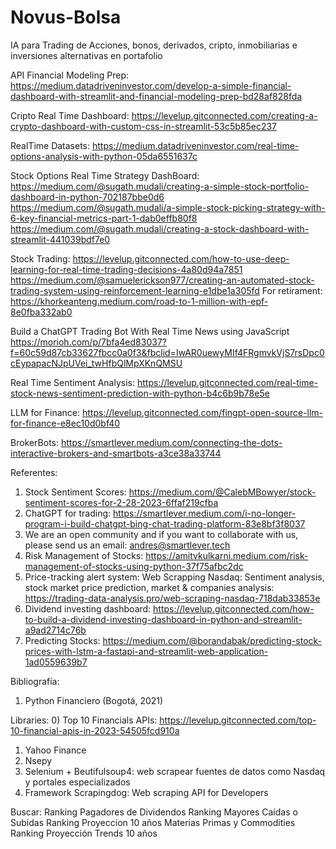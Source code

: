 # Novus-Bolsa
IA para Trading de Acciones, bonos, derivados, cripto, inmobiliarias e inversiones alternativas en portafolio

API Financial Modeling Prep:
https://medium.datadriveninvestor.com/develop-a-simple-financial-dashboard-with-streamlit-and-financial-modeling-prep-bd28af828fda

Cripto Real Time Dashboard:
https://levelup.gitconnected.com/creating-a-crypto-dashboard-with-custom-css-in-streamlit-53c5b85ec237

RealTime Datasets:
https://medium.datadriveninvestor.com/real-time-options-analysis-with-python-05da6551637c

Stock Options Real Time Strategy DashBoard:
https://medium.com/@sugath.mudali/creating-a-simple-stock-portfolio-dashboard-in-python-702187bbe0d6
https://medium.com/@sugath.mudali/a-simple-stock-picking-strategy-with-6-key-financial-metrics-part-1-dab0effb80f8
https://medium.com/@sugath.mudali/creating-a-stock-dashboard-with-streamlit-441039bdf7e0

Stock Trading:
https://levelup.gitconnected.com/how-to-use-deep-learning-for-real-time-trading-decisions-4a80d94a7851
https://medium.com/@samuelerickson977/creating-an-automated-stock-trading-system-using-reinforcement-learning-e1dbe1a305fd
For retirament:
https://khorkeanteng.medium.com/road-to-1-million-with-epf-8e0fba332ab0

Build a ChatGPT Trading Bot With Real Time News using JavaScript
https://morioh.com/p/7bfa4ed83037?f=60c59d87cb33627fbcc0a0f3&fbclid=IwAR0uewyMIf4FRgmvkVjS7rsDpc0cEypapacNJpUVei_twHfbQlMpXKnQMSU

Real Time Sentiment Analysis:
https://levelup.gitconnected.com/real-time-stock-news-sentiment-prediction-with-python-b4c6b9b78e5e

LLM for Finance:
https://levelup.gitconnected.com/fingpt-open-source-llm-for-finance-e8ec10d0bf40


BrokerBots:
https://smartlever.medium.com/connecting-the-dots-interactive-brokers-and-smartbots-a3ce38a33744

Referentes:
1) Stock Sentiment Scores: https://medium.com/@CalebMBowyer/stock-sentiment-scores-for-2-28-2023-6ffaf219cfba
2) ChatGPT for trading: https://smartlever.medium.com/i-no-longer-program-i-build-chatgpt-bing-chat-trading-platform-83e8bf3f8037
3) We are an open community and if you want to collaborate with us, please send us an email: andres@smartlever.tech
4) Risk Management of Stocks: https://amitvkulkarni.medium.com/risk-management-of-stocks-using-python-37f75afbc2dc
5) Price-tracking alert system: Web Scrapping Nasdaq: Sentiment analysis, stock market price prediction, market & companies analysis: https://trading-data-analysis.pro/web-scraping-nasdaq-718dab33853e
6) Dividend investing dashboard: https://levelup.gitconnected.com/how-to-build-a-dividend-investing-dashboard-in-python-and-streamlit-a9ad2714c76b
7) Predicting Stocks: https://medium.com/@borandabak/predicting-stock-prices-with-lstm-a-fastapi-and-streamlit-web-application-1ad0559639b7
   



Bibliografía:
1) Python Financiero (Bogotá, 2021)

Libraries:
0) Top 10 Financials APIs: https://levelup.gitconnected.com/top-10-financial-apis-in-2023-54505fcd910a
1) Yahoo Finance
2) Nsepy
3) Selenium + Beutifulsoup4: web scrapear fuentes de datos como Nasdaq y portales especializados
4) Framework Scrapingdog: Web scraping API for Developers

Buscar:
Ranking Pagadores de Dividendos
Ranking Mayores Caídas o Subidas
Ranking Proyeccion 10 años Materias Primas y Commodities
Ranking Proyección Trends 10 años
